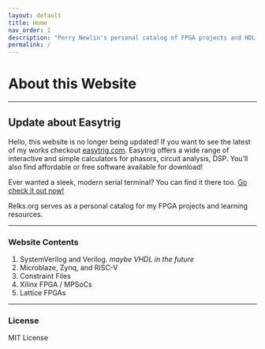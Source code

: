```yaml
---
layout: default
title: Home
nav_order: 1
description: "Perry Newlin's personal catalog of FPGA projects and HDL code snippets. For personal and educational purposes"
permalink: /
---
```


# About this Website

---

## Update about Easytrig

Hello, this website is no longer being updated! If you want to see the latest of my works checkout [easytrig.com](https://www.easytrig.com/). Easytrig offers a 
wide range of interactive and simple calculators for phasors, circuit analysis, DSP. You’ll also find affordable or free software available for download!

Ever wanted a sleek, modern serial terminal? You can find it there too. [Go check it out now!](https://www.easytrig.com/software/easyterm_download.html)

Relks.org serves as a personal catalog for my FPGA projects and learning resources.

---

### Website Contents

1. SystemVerilog and Verilog. *maybe VHDL in the future*  
2. Microblaze, Zynq, and RISC-V
3. Constraint Files
4. Xilinx FPGA / MPSoCs
5. Lattice FPGAs

---

### License

MIT License
